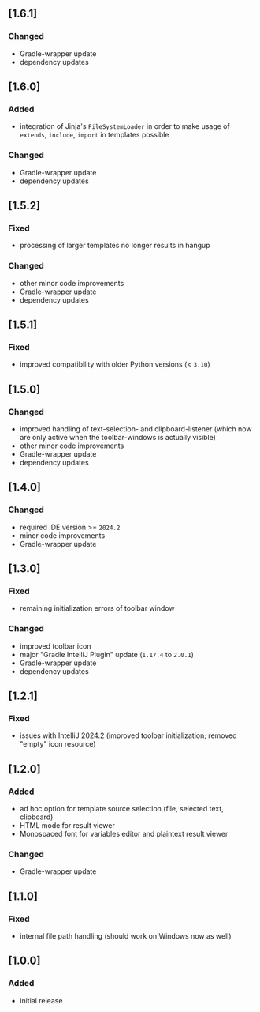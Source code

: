 ## [1.6.1]

### Changed
- Gradle-wrapper update
- dependency updates

## [1.6.0]

### Added
- integration of Jinja's `FileSystemLoader` in order to make usage of `extends`, `include`, `import` in templates possible

### Changed
- Gradle-wrapper update
- dependency updates

## [1.5.2]

### Fixed
- processing of larger templates no longer results in hangup

### Changed
- other minor code improvements
- Gradle-wrapper update
- dependency updates

## [1.5.1]

### Fixed
- improved compatibility with older Python versions (< `3.10`) 

## [1.5.0]

### Changed
- improved handling of text-selection- and clipboard-listener (which now are only active when the toolbar-windows is actually visible) 
- other minor code improvements
- Gradle-wrapper update
- dependency updates

## [1.4.0]

### Changed
- required IDE version >= `2024.2`
- minor code improvements
- Gradle-wrapper update

## [1.3.0]

### Fixed
- remaining initialization errors of toolbar window

### Changed
- improved toolbar icon
- major "Gradle IntelliJ Plugin" update (`1.17.4` to `2.0.1`)
- Gradle-wrapper update
- dependency updates

## [1.2.1]

### Fixed
- issues with IntelliJ 2024.2 (improved toolbar initialization; removed "empty" icon resource)

## [1.2.0]

### Added
- ad hoc option for template source selection (file, selected text, clipboard)
- HTML mode for result viewer
- Monospaced font for variables editor and plaintext result viewer

### Changed
- Gradle-wrapper update

## [1.1.0]

### Fixed
- internal file path handling (should work on Windows now as well)

## [1.0.0]

### Added
- initial release
